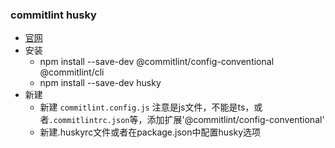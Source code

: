 ### commitlint husky
- [官网](https://github.com/conventional-changelog/commitlint)
- 安装
  - npm install --save-dev @commitlint/config-conventional @commitlint/cli
  - npm install --save-dev husky
- 新建
  - 新建 `commitlint.config.js` 注意是js文件，不能是ts，或者`.commitlintrc.json`等，添加扩展'@commitlint/config-conventional'
  - 新建.huskyrc文件或者在package.json中配置husky选项